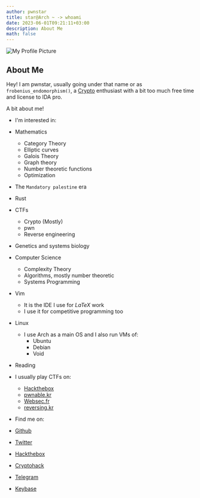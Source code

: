 ```yaml
---
author: pwnstar
title: star@Arch ~ -> whoami
date: 2023-06-01T09:21:11+03:00
description: About Me
math: false
---
```


![My Profile Picture](/images/OZGhirwx_400x400.jpg)


## About Me

Hey! I am pwnstar, usually going under that name or as ```frobenius_endomorphism()```, a [Crypto](https://cryptoisnotcryptocurrency.com/) enthusiast with a bit too much free time and license to IDA pro.

A bit about me!
-  I'm interested in:
  - Mathematics
      - Category Theory
      - Elliptic curves
      - Galois Theory
      - Graph theory
      - Number theoretic functions
      - Optimization
  - The ```Mandatory palestine``` era 
  - Rust
  - CTFs
      - Crypto (Mostly)
      - pwn 
      - Reverse engineering
  - Genetics and systems biology
  - Computer Science
      - Complexity Theory
      - Algorithms, mostly number theoretic
      - Systems Programming
  - Vim
    - It is the IDE I use for $LaTeX$ work
    - I use it for competitive programming too
  - Linux
    - I use Arch as a main OS and I also run VMs of:
        - Ubuntu
        - Debian
        - Void
  - Reading



-  I usually play CTFs on:
    - [Hackthebox](https://app.hackthebox.com)
    - [pwnable.kr](https://pwnable.kr/)
    - [Websec.fr](https://websec.fr/)
    - [reversing.kr](https://reversing.kr/)
      
-  Find me on: 
  - [Github](https://github.com/pwnstar11)
  - [Twitter](https://twitter.com/pwn0graphy1)
  - [Hackthebox](https://app.hackthebox.com/users/1512237)
  - [Cryptohack](https://cryptohack.org/user/catmeowcat/)
  - [Telegram](https://t.me/sudorm1)
  - [Keybase](https://keybase.io/pwnstar)

